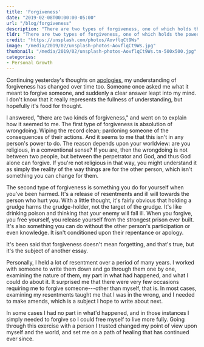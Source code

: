 ```yaml
---
title: 'Forgiveness'
date: "2019-02-08T00:00:00-05:00"
url: "/blog/forgiveness"
description: "There are two types of forgiveness, one of which holds the power to transform."
tldr: "There are two types of forgiveness, one of which holds the power to transform. When you forgive, you release yourself from the strongest prison ever built, and set out on a path of healing."
credit: "https://unsplash.com/photos/AovflqCt9Ws"
image: "/media/2019/02/unsplash-photos-AovflqCt9Ws.jpg"
thumbnail: "/media/2019/02/unsplash-photos-AovflqCt9Ws.tn-500x500.jpg"
categories:
- Personal Growth
---
```

Continuing yesterday's thoughts on [apologies](/blog/apologies/), my understanding of forgiveness has changed over time too.
Someone once asked me what it meant to forgive someone, and suddenly a clear answer leapt into my mind.
I don't know that it really represents the fullness of understanding, but hopefully it's food for thought.
<!--more-->

I answered, "there are two kinds of forgiveness," and went on to explain how it seemed to me.
The first type of forgiveness is absolution of wrongdoing.
Wiping the record clean; pardoning someone of the consequences of their actions.
And it seems to me that this isn't in any person's power to do.
The reason depends upon your worldview: are you religious, in a conventional sense?
If you are, then the wrongdoing is not between two people, but between the perpetrator and God, and thus God alone can forgive.
If you're not religious in that way, you might understand it as simply the reality of the way things are for the other person, which isn't something you can change for them.

The second type of forgiveness is something you do for yourself when you've been harmed.
It's a release of resentments and ill will towards the person who hurt you.
With a little thought, it's fairly obvious that holding a grudge harms the grudge-holder, not the target of the grudge.
It's like drinking poison and thinking that your enemy will fall ill.
When you forgive, you free yourself, you release yourself from the strongest prison ever built.
It's also something you can do without the other person's participation or even knowledge.
It isn't conditioned upon their repentance or apology.

It's been said that forgiveness doesn't mean forgetting, and that's true, but it's the subject of another essay.

Personally, I held a lot of resentment over a period of many years.
I worked with someone to write them down and go through them one by one, examining the nature of them, my part in what had happened, and what I could do about it.
It surprised me that there were very few occasions requiring me to forgive someone---other than myself, that is.
In most cases, examining my resentments taught me that I was in the wrong, and I needed to make amends, which is a subject I hope to write about next.

In some cases I had no part in what'd happened, and in those instances I simply needed to forgive so I could free myself to live more fully.
Going through this exercise with a person I trusted changed my point of view upon myself and the world, and set me on a path of healing that has continued ever since.
